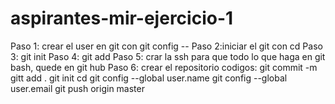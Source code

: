 # aspirantes-mir-ejercicio-1

Paso 1: crear el user en git con git config --
Paso 2:iniciar el git con cd 
Paso 3: git init 
Paso 4: git add
Paso 5: crar la ssh para que todo lo que haga en git bash, quede en git hub 
Paso 6: crear el repositorio
codigos: 
git commit -m 
gitt add . 
git init 
cd
git config --global user.name
git config --global user.email
git push origin master 
